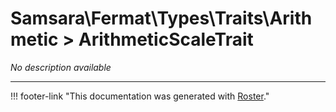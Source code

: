# Samsara\Fermat\Types\Traits\Arithmetic > ArithmeticScaleTrait

*No description available*



---
!!! footer-link "This documentation was generated with [Roster](https://jordanrl.github.io/Roster/)."